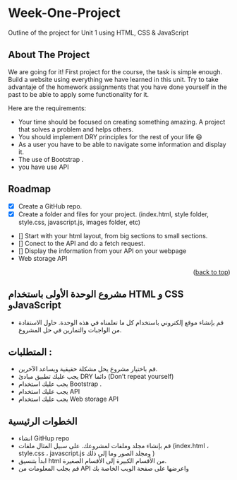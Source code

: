 # Week-One-Project
Outline of the project for Unit 1 using HTML, CSS &amp; JavaScript


<!-- ABOUT THE PROJECT -->
## About The Project


We are going for it! First project for the course, the task is simple enough. Build a website using everything we have learned in this unit. Try to take advantaje of the homework assignments that you have done yourself in the past to be able to apply some functionality for it.

Here are the requirements:
* Your time should be focused on creating something amazing. A project that solves a problem and helps others.
* You should implement DRY principles for the rest of your life :smile:
* As a user you have to be able to navigate some information and display it.
* The use of Bootstrap .
* you have use API

## Roadmap

- [x] Create a GitHub repo.
- [x] Create a folder and files for your project. (index.html, style folder, style.css, javascript.js, images folder, etc)
- [] Start with your html layout, from big sections to small sections.
- [] Conect to the API and do a fetch request.
- [] Display the information from your API on your webpage
- Web storage API



<p align="right">(<a href="#top">back to top</a>)</p>


## مشروع الوحدة الأولى باستخدام HTML و CSS وJavaScript
* قم بإنشاء موقع إلكتروني باستخدام كل ما تعلمناه في هذه الوحدة. حاول الاستفادة من الواجبات والتمارين في حل المشروع.

## المتطلبات :
* قم باختيار مشروع يحل مشكلة  حقيقية ويساعد الآخرين.
* يجب عليك تطبيق مبادئ DRY دائما (Don’t repeat yourself)
* يجب عليك استخدام Bootstrap .
* يجب عليك استخدام API
* يجب عليك استخدام Web storage API

## الخطوات الرئيسية
* انشاء GitHup repo
* قم بإنشاء مجلد وملفات لمشروعك. على سبيل المثال ملفات (index.html ، style.css ، javascript.js ومجلد الصور وما إلى ذلك )
* ابدأ بتنسيق html من الأقسام الكبيرة إلى الأقسام الصغيرة.
* قم بجلب المعلومات من API واعرضها على صفحة الويب الخاصة بك


